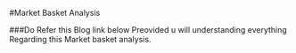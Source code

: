 #Market Basket Analysis

###Do Refer this Blog link below Preovided u will understanding everything Regarding this Market basket analysis.
